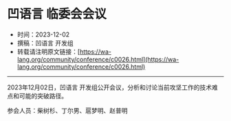 # 凹语言 临委会会议

- 时间：2023-12-02
- 撰稿：凹语言 开发组
- 转载请注明原文链接：[https://wa-lang.org/community/conference/c0026.html](https://wa-lang.org/community/conference/c0026.html)

---

2023年12月02日，凹语言 开发组公开会议，分析和讨论当前攻坚工作的技术难点和可能的突破路径。

参会人员：柴树杉、丁尔男、扈梦明、赵普明
